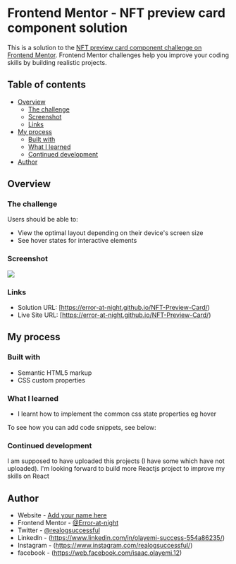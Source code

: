 # Frontend Mentor - NFT preview card component solution

This is a solution to the [NFT preview card component challenge on Frontend Mentor](https://www.frontendmentor.io/challenges/nft-preview-card-component-SbdUL_w0U). Frontend Mentor challenges help you improve your coding skills by building realistic projects. 

## Table of contents

- [Overview](#overview)
  - [The challenge](#the-challenge)
  - [Screenshot](#screenshot)
  - [Links](#links)
- [My process](#my-process)
  - [Built with](#built-with)
  - [What I learned](#what-i-learned)
  - [Continued development](#continued-development)
- [Author](#author)

## Overview

### The challenge

Users should be able to:

- View the optimal layout depending on their device's screen size
- See hover states for interactive elements

### Screenshot

![](./screenshot.jpg)

### Links

- Solution URL: [https://error-at-night.github.io/NFT-Preview-Card/)
- Live Site URL: [https://error-at-night.github.io/NFT-Preview-Card/)

## My process

### Built with

- Semantic HTML5 markup
- CSS custom properties

### What I learned

- I learnt how to implement the common css state properties eg hover 

To see how you can add code snippets, see below:

### Continued development

I am supposed to have uploaded this projects (I have some which have not uploaded). I'm looking forward to build more Reactjs project to improve my skills on React

## Author

- Website - [Add your name here](https://www.your-site.com)
- Frontend Mentor - [@Error-at-night](https://www.frontendmentor.io/profile/Error-at-night)
- Twitter - [@realogsuccessful](https://twitter.com/realogsucessful)
- Linkedln - (https://www.linkedin.com/in/olayemi-success-554a86235/)
- Instagram - (https://www.instagram.com/realogsuccessful/)
- facebook - (https://web.facebook.com/isaac.olayemi.12)
